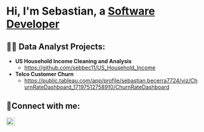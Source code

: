 <h1>Hi, I'm Sebastian, a <a href="https://www.linkedin.com/in/sebastian-becerra-sb">Software Developer</a></h1>

<h2>👨‍💻 Data Analyst Projects:</h2>

- <b>US Household Income Cleaning and Analysis</b>
  - https://github.com/sebbec11/US_Household_Income
- <b>Telco Customer Churn</b>
  - https://public.tableau.com/app/profile/sebastian.becerra7724/viz/ChurnRateDashboard_17197512758910/ChurnRateDashboard


<h2>🤳Connect with me:</h2>

[<img align="left" alt="Sebastian | LinkedIn" width="22px" src="https://cdn.jsdelivr.net/npm/simple-icons@v3/icons/linkedin.svg" />][linkedin]

[linkedin]: https://www.linkedin.com/in/sebastian-becerra-sb
